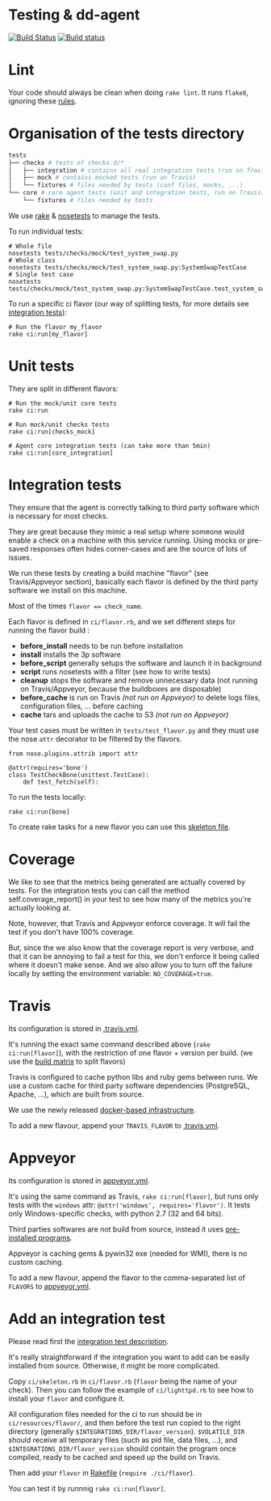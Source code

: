 Testing & dd-agent
==================

[![Build Status](https://travis-ci.org/DataDog/dd-agent.svg)](https://travis-ci.org/DataDog/dd-agent) [![Build status](https://ci.appveyor.com/api/projects/status/y7v5la94393mi5lc?svg=true)](https://ci.appveyor.com/project/Datadog/dd-agent)

# Lint

Your code should always be clean when doing `rake lint`. It runs `flake8`, ignoring these [rules](../tox.ini).


# Organisation of the tests directory

```bash
tests
├── checks # tests of checks.d/*
│   ├── integration # contains all real integration tests (run on Travis/Appveyor)
│   ├── mock # contains mocked tests (run on Travis)
│   └── fixtures # files needed by tests (conf files, mocks, ...)
└── core # core agent tests (unit and integration tests, run on Travis)
    └── fixtures # files needed by tests
```

We use [rake](http://docs.seattlerb.org/rake/) & [nosetests](https://nose.readthedocs.org/en/latest/) to manage the tests.

To run individual tests:
```
# Whole file
nosetests tests/checks/mock/test_system_swap.py
# Whole class
nosetests tests/checks/mock/test_system_swap.py:SystemSwapTestCase
# Single test case
nosetests tests/checks/mock/test_system_swap.py:SystemSwapTestCase.test_system_swap
```

To run a specific ci flavor (our way of splitting tests, for more details see [integration tests](#integration-tests)):
```
# Run the flavor my_flavor
rake ci:run[my_flavor]
```

# Unit tests

They are split in different flavors:
```
# Run the mock/unit core tests
rake ci:run

# Run mock/unit checks tests
rake ci:run[checks_mock]

# Agent core integration tests (can take more than 5min)
rake ci:run[core_integration]
```


# Integration tests

They ensure that the agent is correctly talking to third party software which is necessary for most checks.

They are great because they mimic a real setup where someone would enable a check on a machine with this service running. Using mocks or pre-saved responses often hides corner-cases and are the source of lots of issues.

We run these tests by creating a build machine "flavor" (see Travis/Appveyor section), basically each flavor is defined by the third party software we install on this machine.

Most of the times `flavor == check_name`.

Each flavor is defined in `ci/flavor.rb`, and we set different steps for running the flavor build :

* **before_install** needs to be run before installation
* **install** installs the 3p software
* **before_script** generally setups the software and launch it in background
* **script** runs nosetests with a filter (see how to write tests)
* **cleanup** stops the software and remove unnecessary data (not running on Travis/Appveyor, because the buildboxes are disposable)
* **before_cache** is run on Travis _(not run on Appveyor)_ to delete logs files, configuration files, ... before caching
* **cache** tars and uploads the cache to S3 _(not run on Appveyor)_

Your test cases must be written in `tests/test_flavor.py` and they must use the nose `attr` decorator to be filtered by the flavors.

```
from nose.plugins.attrib import attr

@attr(requires='bone')
class TestCheckBone(unittest.TestCase):
    def test_fetch(self):
```

To run the tests locally:
```
rake ci:run[bone]
```

To create rake tasks for a new flavor you can use this [skeleton file](../ci/skeleton.rb).

# Coverage

We like to see that the metrics being generated are actually covered by tests. For the integration tests you can call the method self.coverage_report() in your test to see how many of the metrics you're actually looking at.

Note, however, that Travis and Appveyor enforce coverage. It will fail the test if you don't have 100% coverage.

But, since the we also know that the coverage report is very verbose, and that it can be annoying to fail a test for this, we don't enforce it being called where it doesn't make sense. And we also allow you to turn off the failure locally by setting the environment variable: `NO_COVERAGE=true`.


# Travis

Its configuration is stored in [.travis.yml](../.travis.yml).

It's running the exact same command described above (`rake ci:run[flavor]`), with the restriction of one flavor + version per build. (we use the [build matrix](http://docs.travis-ci.com/user/customizing-the-build/#Build-Matrix) to split flavors)

Travis is configured to cache python libs and ruby gems between runs. We use a custom cache for third party software dependencies (PostgreSQL, Apache, ...), which are built from source.

We use the newly released [docker-based infrastructure](http://blog.travis-ci.com/2014-12-17-faster-builds-with-container-based-infrastructure/).

To add a new flavour, append your `TRAVIS_FLAVOR` to [.travis.yml](../.travis.yml).


# Appveyor

Its configuration is stored in [appveyor.yml](../appveyor.yml).

It's using the same command as Travis, `rake ci:run[flavor]`, but runs only tests with the `windows` attr: `@attr('windows', requires='flavor')`. It tests only Windows-specific checks, with python 2.7 (32 and 64 bits).

Third parties softwares are not build from source, instead it uses [pre-installed programs](http://www.appveyor.com/docs/installed-software#services-and-databases).

Appveyor is caching gems & pywin32 exe (needed for WMI), there is no custom caching.

To add a new flavour, append the flavor to the comma-separated list of `FLAVORS` to [appveyor.yml](../appveyor.yml).


# Add an integration test

Please read first the [integration test description](#integration-tests).

It's really straightforward if the integration you want to add can be easily installed from source. Otherwise, it might be more complicated.

Copy `ci/skeleton.rb` in `ci/flavor.rb` (`flavor` being the name of your check). Then you can follow the example of `ci/lighttpd.rb` to see how to install your `flavor` and configure it.

All configuration files needed for the ci to run should be in `ci/resources/flavor/`, and then before the test run copied to the right directory (generally `$INTEGRATIONS_DIR/flavor_version`). `$VOLATILE_DIR` should receive all temporary files (such as pid file, data files, ...), and `$INTEGRATIONS_DIR/flavor_version` should contain the program once compiled, ready to be cached and speed up the build on Travis.

Then add your `flavor` in [Rakefile](../Rakefile) (`require ./ci/flavor`).

You can test it by runnnig `rake ci:run[flavor]`.
